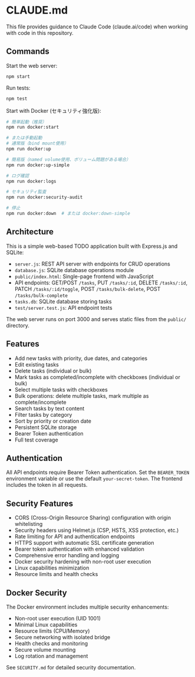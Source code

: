 # CLAUDE.md

This file provides guidance to Claude Code (claude.ai/code) when working with code in this repository.

## Commands

Start the web server:
```bash
npm start
```

Run tests:
```bash
npm test
```

Start with Docker (セキュリティ強化版):
```bash
# 簡単起動（推奨）
npm run docker:start

# または手動起動
# 通常版（bind mount使用）
npm run docker:up

# 簡易版（named volume使用、ボリューム問題がある場合）
npm run docker:up-simple

# ログ確認
npm run docker:logs

# セキュリティ監査
npm run docker:security-audit

# 停止
npm run docker:down  # または docker:down-simple
```

## Architecture

This is a simple web-based TODO application built with Express.js and SQLite:

- `server.js`: REST API server with endpoints for CRUD operations
- `database.js`: SQLite database operations module
- `public/index.html`: Single-page frontend with JavaScript
- API endpoints: GET/POST `/tasks`, PUT `/tasks/:id`, DELETE `/tasks/:id`, PATCH `/tasks/:id/toggle`, POST `/tasks/bulk-delete`, POST `/tasks/bulk-complete`
- `tasks.db`: SQLite database storing tasks
- `test/server.test.js`: API endpoint tests

The web server runs on port 3000 and serves static files from the `public/` directory.

## Features

- Add new tasks with priority, due dates, and categories
- Edit existing tasks  
- Delete tasks (individual or bulk)
- Mark tasks as completed/incomplete with checkboxes (individual or bulk)
- Select multiple tasks with checkboxes
- Bulk operations: delete multiple tasks, mark multiple as complete/incomplete
- Search tasks by text content
- Filter tasks by category
- Sort by priority or creation date
- Persistent SQLite storage
- Bearer Token authentication
- Full test coverage

## Authentication

All API endpoints require Bearer Token authentication. Set the `BEARER_TOKEN` environment variable or use the default `your-secret-token`. The frontend includes the token in all requests.

## Security Features

- CORS (Cross-Origin Resource Sharing) configuration with origin whitelisting
- Security headers using Helmet.js (CSP, HSTS, XSS protection, etc.)
- Rate limiting for API and authentication endpoints
- HTTPS support with automatic SSL certificate generation
- Bearer token authentication with enhanced validation
- Comprehensive error handling and logging
- Docker security hardening with non-root user execution
- Linux capabilities minimization
- Resource limits and health checks

## Docker Security

The Docker environment includes multiple security enhancements:

- Non-root user execution (UID 1001)
- Minimal Linux capabilities
- Resource limits (CPU/Memory)
- Secure networking with isolated bridge
- Health checks and monitoring
- Secure volume mounting
- Log rotation and management

See `SECURITY.md` for detailed security documentation.